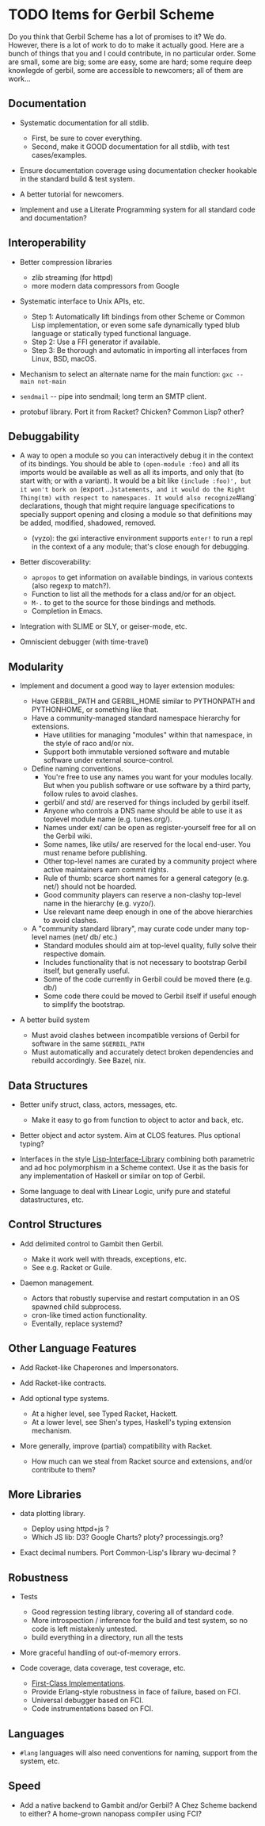 TODO Items for Gerbil Scheme
============================

Do you think that Gerbil Scheme has a lot of promises to it? We do.
However, there is a lot of work to do to make it actually good.
Here are a bunch of things that you and I could contribute,
in no particular order.
Some are small, some are big; some are easy, some are hard;
some require deep knowlegde of gerbil, some are accessible to newcomers;
all of them are work...


Documentation
-------------

* Systematic documentation for all stdlib.
   * First, be sure to cover everything.
   * Second, make it GOOD documentation for all stdlib, with test cases/examples.

* Ensure documentation coverage using documentation checker
  hookable in the standard build & test system.

* A better tutorial for newcomers.

* Implement and use a Literate Programming system for all standard code and documentation?



Interoperability
----------------

* Better compression libraries
   * zlib streaming (for httpd)
   * more modern data compressors from Google

* Systematic interface to Unix APIs, etc.
   * Step 1:
       Automatically lift bindings from other Scheme or Common Lisp implementation,
       or even some safe dynamically typed blub language or statically typed functional language.
   * Step 2:
       Use a FFI generator if available.
   * Step 3:
       Be thorough and automatic in importing all interfaces from Linux, BSD, macOS.

* Mechanism to select an alternate name for the main function: `gxc --main not-main`

* `sendmail` -- pipe into sendmail; long term an SMTP client.

* protobuf library. Port it from Racket? Chicken? Common Lisp? other?


Debuggability
-------------

* A way to open a module so you can interactively debug it in the context of its bindings.
  You should be able to `(open-module :foo)` and all its imports would be available
  as well as all its imports, and only that (to start with; or with a variant).
  It would be a bit like `(include :foo)', but it won't bork on `(export ...)` statements,
  and it would do the Right Thing(tm) with respect to namespaces.
  It would also recognize `#lang` declarations, though that might require language specifications
  to specially support opening and closing a module so that definitions may be
  added, modified, shadowed, removed.
  - (vyzo): the gxi interactive environment supports  `enter!` to run a repl in the context of a
    any module; that's close enough for debugging.

* Better discoverability:
    * `apropos` to get information on available bindings, in various contexts (also regexp to match?).
    * Function to list all the methods for a class and/or for an object.
    * `M-.` to get to the source for those bindings and methods.
    * Completion in Emacs.

* Integration with SLIME or SLY, or geiser-mode, etc.

* Omniscient debugger (with time-travel)


Modularity
----------

* Implement and document a good way to layer extension modules:
    * Have GERBIL_PATH and GERBIL_HOME similar to PYTHONPATH and PYTHONHOME, or something like that.
    * Have a community-managed standard namespace hierarchy for extensions.
        * Have utilities for managing "modules" within that namespace, in the style of raco and/or nix.
        * Support both immutable versioned software and mutable software under external source-control.
    * Define naming conventions.
        * You're free to use any names you want for your modules locally.
          But when you publish software or use software by a third party, follow rules to avoid clashes.
        * gerbil/ and std/ are reserved for things included by gerbil itself.
        * Anyone who controls a DNS name should be able to use it as toplevel module name
          (e.g. tunes.org/).
        * Names under ext/ can be open as register-yourself free for all on the Gerbil wiki.
        * Some names, like utils/ are reserved for the local end-user.
          You must rename before publishing.
        * Other top-level names are curated by a community project
          where active maintainers earn commit rights.
        * Rule of thumb: scarce short names for a general category (e.g. net/) should not be hoarded.
        * Good community players can reserve a non-clashy top-level name in the hierarchy (e.g. vyzo/).
        * Use relevant name deep enough in one of the above hierarchies to avoid clashes.
   * A "community standard library", may curate code under many top-level names (net/ db/ etc.)
        * Standard modules should aim at top-level quality, fully solve their respective domain.
        * Includes functionality that is not necessary to bootstrap Gerbil itself, but generally useful.
        * Some of the code currently in Gerbil could be moved there (e.g. db/)
        * Some code there could be moved to Gerbil itself if useful enough to simplify the bootstrap.

* A better build system
    * Must avoid clashes between incompatible versions of Gerbil for software in the same `$GERBIL_PATH`
    * Must automatically and accurately detect broken dependencies and rebuild accordingly.
      See Bazel, nix.


Data Structures
---------------

* Better unify struct, class, actors, messages, etc.
    * Make it easy to go from function to object to actor and back, etc.

* Better object and actor system. Aim at CLOS features. Plus optional typing?

* Interfaces in the style [Lisp-Interface-Library](https://github.com/fare/lisp-interface-library)
  combining both parametric and ad hoc polymorphism in a Scheme context.
  Use it as the basis for any implementation of Haskell or similar on top of Gerbil.

* Some language to deal with Linear Logic, unify pure and stateful datastructures, etc.


Control Structures
------------------

* Add delimited control to Gambit then Gerbil.
   * Make it work well with threads, exceptions, etc.
   * See e.g. Racket or Guile.

* Daemon management.
   * Actors that robustly supervise and restart computation in an OS spawned child subprocess.
   * cron-like timed action functionality.
   * Eventally, replace systemd?




Other Language Features
-----------------------

* Add Racket-like Chaperones and Impersonators.

* Add Racket-like contracts.

* Add optional type systems.
    * At a higher level, see Typed Racket, Hackett.
    * At a lower level, see Shen's types, Haskell's typing extension mechanism.

* More generally, improve (partial) compatibility with Racket.
    * How much can we steal from Racket source and extensions, and/or contribute to them?


More Libraries
--------------

* data plotting library.
    * Deploy using httpd+js ?
    * Which JS lib: D3? Google Charts? ploty? processingjs.org?

* Exact decimal numbers. Port Common-Lisp's library wu-decimal ?


Robustness
----------

* Tests
    * Good regression testing library, covering all of standard code.
    * More introspection / inference for the build and test system,
      so no code is left mistakenly untested.
    * build everything in a directory, run all the tests

* More graceful handling of out-of-memory errors.

* Code coverage, data coverage, test coverage, etc.
    * [First-Class Implementations](https://github.com/fare/climbing).
    * Provide Erlang-style robustness in face of failure, based on FCI.
    * Universal debugger based on FCI.
    * Code instrumentations based on FCI.


Languages
---------

* `#lang` languages will also need conventions for naming, support from the system, etc.


Speed
-----

* Add a native backend to Gambit and/or Gerbil? A Chez Scheme backend to either?
  A home-grown nanopass compiler using FCI?
